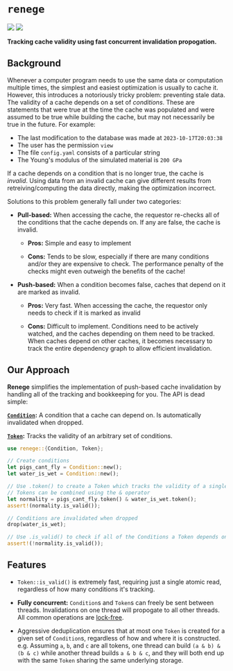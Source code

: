 # `renege` 
[![](https://img.shields.io/crates/v/renege.svg)](https://crates.io/crates/renege)
[![](https://docs.rs/renege/badge.svg)](https://docs.rs/renege/)

**Tracking cache validity using fast concurrent invalidation propogation.**

## Background
Whenever a computer program needs to use the same data or computation multiple times, the simplest
and easiest optimization is usually to cache it. However, this introduces a notoriously tricky
problem: preventing stale data. The validity of a cache depends on a set of *conditions*. These
are statements that were true at the time the cache was populated and were assumed to be true
while building the cache, but may not necessarily be true in the future. For example:

* The last modification to the database was made at `2023-10-17T20:03:38`
* The user has the permission `view`
* The file `config.yaml` consists of a particular string
* The Young's modulus of the simulated material is `200 GPa`

If a cache depends on a condition that is no longer true, the cache is *invalid*. Using data from
an invalid cache can give different results from retreiving/computing the data directly, making the
optimization incorrect.

Solutions to this problem generally fall under two categories:

* **Pull-based:** When accessing the cache, the requestor re-checks all of the conditions that
the cache depends on. If any are false, the cache is invalid.

	* **Pros:** Simple and easy to implement

	* **Cons:** Tends to be slow, especially if there are many conditions and/or they are expensive
	to check. The performance penalty of the checks might even outweigh the benefits of the cache!

* **Push-based:** When a condition becomes false, caches that depend on it are marked as invalid.

	* **Pros:** Very fast. When accessing the cache, the requestor only needs to check if it is
	marked as invalid

	* **Cons:** Difficult to implement. Conditions need to be actively watched, and the caches
	depending on them need to be tracked. When caches depend on other caches, it becomes
	necessary to track the entire dependency graph to allow efficient invalidation.

## Our Approach

**Renege** simplifies the implementation of push-based cache invalidation by handling all of the
tracking and bookkeeping for you. The API is dead simple:

**[`Condition`](https://docs.rs/renege/latest/renege/struct.Condition.html):** A condition that a
cache can depend on. Is automatically invalidated when dropped.

**[`Token`](https://docs.rs/renege/latest/renege/struct.Token.html):** Tracks the validity of an
arbitrary set of conditions.

```rust
use renege::{Condition, Token};

// Create conditions
let pigs_cant_fly = Condition::new();
let water_is_wet = Condition::new();

// Use .token() to create a Token which tracks the validity of a single Condition
// Tokens can be combined using the & operator
let normality = pigs_cant_fly.token() & water_is_wet.token();
assert!(normality.is_valid());

// Conditions are invalidated when dropped
drop(water_is_wet);

// Use .is_valid() to check if all of the Conditions a Token depends on are still valid
assert!(!normality.is_valid());
```

## Features

* `Token::is_valid()` is extremely fast, requiring just a single atomic read, regardless of how
many conditions it's tracking.

* **Fully concurrent:** `Condition`s and `Token`s can freely be sent between threads. Invalidations
on one thread will propogate to all other threads. All common operations are
[lock-free](https://en.wikipedia.org/wiki/Non-blocking_algorithm).

* Aggressive deduplication ensures that at most one `Token` is created for a given set of
`Condition`s, regardless of how and where it is constructed. e.g. Assuming `a`, `b`, and `c` are
all tokens, one thread can build `(a & b) & (b & c)` while another thread builds `a & b & c`,
and they will both end up with the same `Token` sharing the same underlying storage.